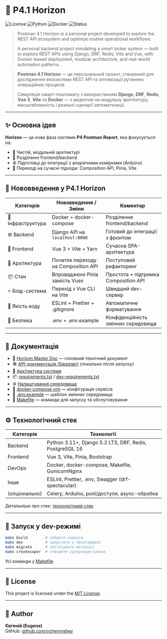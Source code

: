 # 🚀 P4.1 Horizon

![License](https://img.shields.io/badge/license-MIT-green.svg)
![Python](https://img.shields.io/badge/python-3.13-blue.svg)
![Docker](https://img.shields.io/badge/docker-ready-blue)
![Status](https://img.shields.io/badge/status-in--development-yellow)


> Postman 4.1 Horizon is a personal project developed to explore the REST API ecosystem and optimize routine operational workflows.
> 
> A personal backend project simulating a smart locker system — built to explore REST APIs using Django, DRF, Redis, Vite and Vue, with Docker-based deployment, modular architecture, and real-world automation patterns.

> **Postman 4.1 Horizon** — це персональний проєкт, створений для дослідження екосистеми REST API та оптимізації рутинних операційних процесів.  
> 
> Симуляція смарт-поштомату з використанням **Django**, **DRF**, **Redis**, **Vue 3**, **Vite** та **Docker** — з акцентом на модульну архітектуру, масштабованість і реальні сценарії автоматизації.

---

## ✨ Основна ідея

**Horizon** — це нова фаза системи **P4 Postman Report**, яка фокусується на:

- 🧱 Чистій, модульній архітектурі
- 🔁 Розділенні frontend/backend
- ⚙️ Підготовці до інтеграції з апаратними комірками (Arduino)
- 🧠 Переході на сучасні підходи: Composition API, Pinia, Vite

---

## 🚀 Нововведення у P4.1 Horizon

| Категорія         | Нововведення / Зміни                         | Коментар |
|-------------------|----------------------------------------------|----------|
| 🐳 Інфраструктура  | Docker + docker-compose                     | Розділення frontend/backend |
| ⚙️ Backend         | Django API на `localhost:8000`              | Готовий до інтеграції з фронтом |
| 🎨 Frontend        | Vue 3 + Vite + Yarn                         | Сучасна SPA-архітектура |
| 🧠 Архітектура     | Початок переходу на Composition API         | Поступовий рефакторинг |
| 📦 Стан            | Впроваджено Pinia замість Vuex              | Простота + підтримка Composition API |
| ⚡ Білд-система     | Перехід з Vue CLI на Vite                   | Швидший dev-сервер |
| 🧹 Якість коду      | ESLint + Prettier + .gitignore              | Автоматичне форматування |
| 🔐 Безпека         | .env + .env.example                         | Конфіденційність змінних середовища |

---

## 🧭 Документація

- 📘 [Horizon Master Doc](docs/horizon.md) — головний технічний документ
- 🛠️ [API-документація (Swagger)](/api/schema/swagger-ui/) *(локально після запуску)*
- 🧭 [Архітектура системи](docs/architecture.md)
- 📦 [requirements.txt](backend/requirements.txt) / [dev-requirements.txt](dev-requirements.txt)
- ⚙️ [Налаштування середовища](docs/settings.md)
- 🐳 [docker-compose.yml](docker-compose.yml) — конфігурація сервісів
- 🧾 [.env.example](.env.example) — шаблон змінних середовища
- 🧰 [Makefile](Makefile) — команди для запуску та обслуговування

---

## ⚙️ Технологічний стек

| Категорія     | Технології                                              |
|---------------|---------------------------------------------------------|
| Backend       | Python 3.11+, Django 5.2 LTS, DRF, Redis, PostgreSQL 16 |
| Frontend      | Vue 3, Vite, Pinia, Bootstrap                           |
| DevOps        | Docker, docker-compose, Makefile, GunicornNginx         |
| Інше          | ESLint, Prettier, .env, Swagger (drf-spectacular)       |
| (опціонально) | Celery, Arduino, ролі/доступи, async-обробка            |
Детальніше про стек: [технологічний стек](docs/stack.md)

---

## 🧱 Запуск у dev-режимі

```bash
make build        # зібрати сервіси
make dev          # запустити у development
make migrate      # застосувати міграції
make createsuper  # створити суперкористувача
```

Усі команди у [Makefile](Makefile)

---

## 📄 License

This project is licensed under the [MIT License](LICENSE).

---

## 👤 Author

**Євгеній (Eugene)**  
GitHub: [github.com/ychernyshev](https://github.com/ychernyshev)
